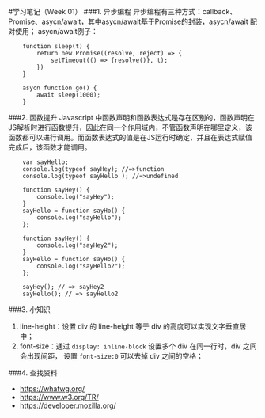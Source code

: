 #学习笔记（Week 01）
###1. 异步编程
异步编程有三种方式：callback、Promise、asycn/await，其中asycn/await基于Promise的封装，asycn/await 配对使用；
asycn/await例子：

```
    function sleep(t) {
        return new Promise((resolve, reject) => {
            setTimeout(() => {resolve()}, t);
        })
    }

    asycn function go() {
    	await sleep(1000);
    }
```

###2. 函数提升
Javascript 中函数声明和函数表达式是存在区别的，函数声明在JS解析时进行函数提升，因此在同一个作用域内，不管函数声明在哪里定义，该函数都可以进行调用。而函数表达式的值是在JS运行时确定，并且在表达式赋值完成后，该函数才能调用。
```
    var sayHello;
    console.log(typeof sayHey); //=>function
    console.log(typeof sayHello ); //=>undefined

    function sayHey() {
        console.log("sayHey");
    }
    sayHello = function sayHo() {
        console.log("sayHello");
    };

    function sayHey() {
        console.log("sayHey2");
    }
    sayHello = function sayHo() {
        console.log("sayHello2");
    };

    sayHey(); // => sayHey2
    sayHello(); // => sayHello2 
```

###3. 小知识
1. line-height：设置 div 的 line-height 等于 div 的高度可以实现文字垂直居中；
2. font-size：通过 `display: inline-block` 设置多个 div 在同一行时，div 之间会出现间距， 设置 `font-size:0` 可以去掉 div 之间的空格；

###4. 查找资料
+ https://whatwg.org/
+ https://www.w3.org/TR/
+ https://developer.mozilla.org/
